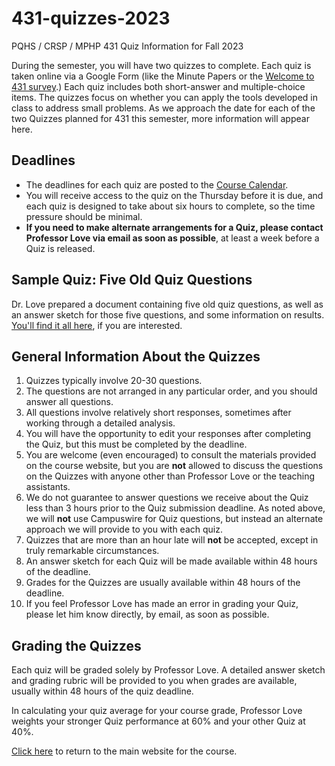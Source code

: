 # 431-quizzes-2023

PQHS / CRSP / MPHP 431 Quiz Information for Fall 2023

During the semester, you will have two quizzes to complete. Each quiz is taken online via a Google Form (like the Minute Papers or the [Welcome to 431 survey](https://bit.ly/431-2023-welcome-survey).) Each quiz includes both short-answer and multiple-choice items. The quizzes focus on whether you can apply the tools developed in class to address small problems. As we approach the date for each of the two Quizzes planned for 431 this semester, more information will appear here.

## Deadlines

- The deadlines for each quiz are posted to the [Course Calendar](https://thomaselove.github.io/431-2023/calendar.html).
- You will receive access to the quiz on the Thursday before it is due, and each quiz is designed to take about six hours to complete, so the time pressure should be minimal.
- **If you need to make alternate arrangements for a Quiz, please contact Professor Love via email as soon as possible**, at least a week before a Quiz is released. 

## Sample Quiz: Five Old Quiz Questions

Dr. Love prepared a document containing five old quiz questions, as well as an answer sketch for those five questions, and some information on results. [You'll find it all here](https://github.com/THOMASELOVE/431-quizzes-2023/tree/main/sample), if you are interested.

## General Information About the Quizzes

1. Quizzes typically involve 20-30 questions. 
2. The questions are not arranged in any particular order, and you should answer all questions.
3. All questions involve relatively short responses, sometimes after working through a detailed analysis.
4. You will have the opportunity to edit your responses after completing the Quiz, but this must be completed by the deadline.
5. You are welcome (even encouraged) to consult the materials provided on the course website, but you are **not** allowed to discuss the questions on the Quizzes with anyone other than Professor Love or the teaching assistants.
6. We do not guarantee to answer questions we receive about the Quiz less than 3 hours prior to the Quiz submission deadline. As noted above, we will **not** use Campuswire for Quiz questions, but instead an alternate approach we will provide to you with each quiz.
7. Quizzes that are more than an hour late will **not** be accepted, except in truly remarkable circumstances.
8. An answer sketch for each Quiz will be made available within 48 hours of the deadline. 
9. Grades for the Quizzes are usually available within 48 hours of the deadline. 
10. If you feel Professor Love has made an error in grading your Quiz, please let him know directly, by email, as soon as possible.

## Grading the Quizzes

Each quiz will be graded solely by Professor Love. A detailed answer sketch and grading rubric will be provided to you when grades are available, usually within 48 hours of the quiz deadline. 

In calculating your quiz average for your course grade, Professor Love weights your stronger Quiz performance at 60% and your other Quiz at 40%.

[Click here](https://thomaselove.github.io/431-2023/) to return to the main website for the course.
